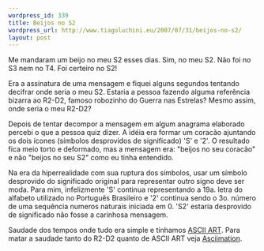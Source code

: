 ```yaml
--- 
wordpress_id: 339
title: Beijos no S2
wordpress_url: http://www.tiagoluchini.eu/2007/07/31/beijos-no-s2/
layout: post
---
```

Me mandaram um beijo no meu S2 esses dias. Sim, no meu S2. Não foi no S3 nem no T4. Foi certeiro no S2!

Era a assinatura de uma mensagem e fiquei alguns segundos tentando decifrar onde seria o meu S2. Estaria a pessoa fazendo alguma referência bizarra ao R2-D2, famoso robozinho do Guerra nas Estrelas? Mesmo assim, onde seria o meu R2-D2?

Depois de tentar decompor a mensagem em algum anagrama elaborado percebi o que a pessoa quiz dizer. A idéia era formar um coracão ajuntando os dois ícones (símbolos desprovidos de significado) 'S' e '2'. O resultado fica meio torto e deformado, mas a mensagem era: "beijos no seu coracão" e não "beijos no seu S2" como eu tinha entendido.

Na era da hiperrealidade com sua ruptura dos símbolos, usar um símbolo desprovido do significado original para representar outro signo deve ser moda. Para mim, infelizmente 'S' continua representando a 19a. letra do alfabeto utilizado no Português Brasileiro e '2' continua sendo o 3o. número de uma sequência numeros naturais iniciada em 0. 'S2' estaria desprovido de significado não fosse a carinhosa mensagem.

Saudade dos tempos onde tudo era simple e tínhamos [ASCII ART](http://en.wikipedia.org/wiki/Ascii_art). Para matar a saudade tanto do R2-D2 quanto de ASCII ART veja [Asciimation](http://www.asciimation.co.nz/).
